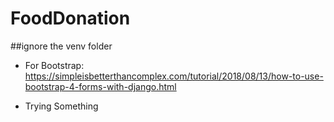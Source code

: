 # FoodDonation
##ignore the venv folder


- For Bootstrap:  https://simpleisbetterthancomplex.com/tutorial/2018/08/13/how-to-use-bootstrap-4-forms-with-django.html



- Trying Something
